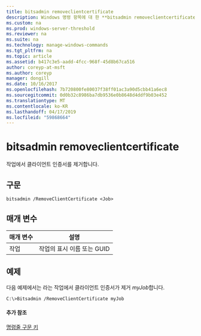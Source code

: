 ```yaml
---
title: bitsadmin removeclientcertificate
description: Windows 명령 항목에 대 한 **bitsadmin removeclientcertificate** -작업에서 클라이언트 인증서를 제거 합니다.
ms.custom: na
ms.prod: windows-server-threshold
ms.reviewer: na
ms.suite: na
ms.technology: manage-windows-commands
ms.tgt_pltfrm: na
ms.topic: article
ms.assetid: b417c3e5-aadd-4fcc-968f-45d8b67ca516
author: coreyp-at-msft
ms.author: coreyp
manager: dongill
ms.date: 10/16/2017
ms.openlocfilehash: 7b720800fe80037f38ff01ac3a90d5cbb41a6ec8
ms.sourcegitcommit: 0d0b32c8986ba7db9536e0b8648d4ddf9b03e452
ms.translationtype: MT
ms.contentlocale: ko-KR
ms.lasthandoff: 04/17/2019
ms.locfileid: "59868664"
---
```

# <a name="bitsadmin-removeclientcertificate"></a>bitsadmin removeclientcertificate



작업에서 클라이언트 인증서를 제거합니다.

## <a name="syntax"></a>구문

```
bitsadmin /RemoveClientCertificate <Job> 
```

## <a name="parameters"></a>매개 변수

|매개 변수|설명|
|---------|-----------|
|작업|작업의 표시 이름 또는 GUID|

## <a name="BKMK_examples"></a>예제

다음 예제에서는 라는 작업에서 클라이언트 인증서가 제거 *myJob*합니다.
```
C:\>Bitsadmin /RemoveClientCertificate myJob 
```

#### <a name="additional-references"></a>추가 참조

[명령줄 구문 키](command-line-syntax-key.md)
